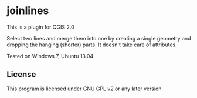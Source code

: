 joinlines
==========

This is a plugin for QGIS 2.0

Select two lines and merge them into one by creating a single geometry and dropping the hanging (shorter) parts. It doesn't take care of attributes.

Tested on Windows 7, Ubuntu 13.04

License
-------------
This program is licensed under GNU GPL v2 or any later version
